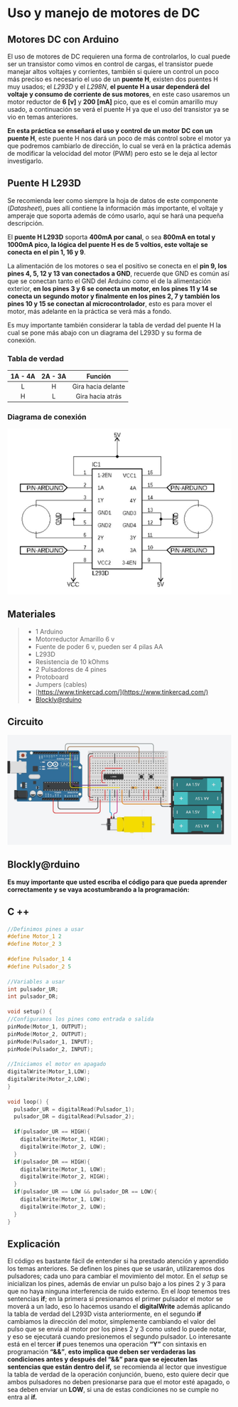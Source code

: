 # Uso y manejo de motores de DC

## Motores DC con Arduino

El uso de motores de DC requieren una forma de controlarlos, lo cual puede ser un transistor como vimos en control de cargas, el transistor puede manejar altos voltajes y corrientes, también si quiere un control un poco más preciso es necesario el uso de un **puente H**, existen dos puentes H muy usados; el *L293D* y el *L298N*, **el puente H a usar dependerá del voltaje y consumo de corriente de sus motores**, en este caso usaremos un motor reductor de **6 [v]** y **200 [mA]** pico, que es el común amarillo muy usado, a continuación se verá el puente H ya que el uso del transistor ya se vio en temas anteriores.

**En esta práctica se enseñará el uso y control de un motor DC con un puente H**, este puente H nos dará un poco de más control sobre el motor ya que podremos cambiarlo de dirección, lo cual se verá en la práctica además de modificar la velocidad del motor (PWM) pero esto se le deja al lector investigarlo. 

## Puente H L293D

Se recomienda leer como siempre la hoja de datos de este componente (*Datasheet*), pues allí contiene la información más importante, el voltaje y amperaje que soporta además de cómo usarlo, aquí se hará una pequeña descripción. 

El **puente H L293D** soporta **400mA por canal**, o sea **800mA en total y 1000mA pico, la lógica del puente H es de 5 voltios, este voltaje se conecta en el pin 1, 16 y 9**. 

La alimentación de los motores o sea el positivo se conecta en el **pin 9, los pines 4, 5, 12 y 13 van conectados a GND**, recuerde que GND es común así que se conectan tanto el GND del Arduino como el de la alimentación exterior, **en los pines 3 y 6 se conecta un motor, en los pines 11 y 14 se conecta un segundo motor y finalmente en los pines 2, 7 y también los pines 10 y 15 se conectan al microcontrolador**, esto es para mover el motor, más adelante en la práctica se verá más a fondo.

Es muy importante también considerar la tabla de verdad del puente H la cual se pone más abajo con un diagrama del L293D y su forma de conexión.

 ### Tabla de verdad
 
| 1A - 4A | 2A - 3A | Función |
| :--------: | :---------: | :------: |
| L | H | Gira hacia delante |
| H | L | Gira hacia atrás |

### Diagrama de conexión 
![](https://github.com/Ezzzzzzzzzzzzzz/CursoRoboticaAplicada/blob/master/PracticasArduino/Practica22/Captura.JPG)


## Materiales
> - 1 Arduino
> - Motorreductor Amarillo 6 v
> - Fuente de poder 6 v, pueden ser 4 pilas AA
> - L293D
> - Resistencia de 10 kOhms
> - 2 Pulsadores de 4 pines
> - Protoboard 
> - Jumpers (cables) 
> - [https://www.tinkercad.com/](https://www.tinkercad.com/)
> - [Blockly@rduino](https://technologiescollege.github.io/Blockly-at-rduino/index.html)


## Circuito

![](https://github.com/Ezzzzzzzzzzzzzz/CursoRoboticaAplicada/blob/master/PracticasArduino/Practica22/Motor_puenteH.JPG)


## Blockly@rduino


**Es muy importante que usted escriba el código para que pueda aprender correctamente y se vaya acostumbrando a la programación:**

## C ++
```c
//Definimos pines a usar
#define Motor_1 2
#define Motor_2 3

#define Pulsador_1 4
#define Pulsador_2 5

//Variables a usar
int pulsador_UR;
int pulsador_DR;

void setup() {
//Configuramos los pines como entrada o salida
pinMode(Motor_1, OUTPUT);
pinMode(Motor_2, OUTPUT);
pinMode(Pulsador_1, INPUT);
pinMode(Pulsador_2, INPUT);

//Iniciamos el motor en apagado
digitalWrite(Motor_1,LOW);
digitalWrite(Motor_2,LOW);
}

void loop() {
  pulsador_UR = digitalRead(Pulsador_1);
  pulsador_DR = digitalRead(Pulsador_2);
  
  if(pulsador_UR == HIGH){
    digitalWrite(Motor_1, HIGH);
    digitalWrite(Motor_2, LOW);  
  }
  if(pulsador_DR == HIGH){
    digitalWrite(Motor_1, LOW);
    digitalWrite(Motor_2, HIGH);  
  }
  if(pulsador_UR == LOW && pulsador_DR == LOW){
    digitalWrite(Motor_1, LOW);
    digitalWrite(Motor_2, LOW);  
  }
}
```

## Explicación 

El código es bastante fácil de entender si ha prestado atención y aprendido los temas anteriores. Se definen los pines que se usarán, utilizaremos dos pulsadores; cada uno para cambiar el movimiento del motor. En el *setup* se inicializan los pines, además de enviar un pulso bajo a los pines 2 y 3 para que no haya ninguna interferencia de ruido externo. En el *loop* tenemos tres sentencias **if**; en la primera si presionamos el primer pulsador el motor se moverá a un lado, eso lo hacemos usando el **digitalWrite** además aplicando la tabla de verdad del L293D vista anteriormente, en el segundo **if** cambiamos la dirección del motor, simplemente cambiando el valor del pulso que se envía al motor por los pines 2 y 3 como usted lo puede notar, y eso se ejecutará cuando presionemos el segundo pulsador. 
Lo interesante está en el tercer **if** pues tenemos una operación **“Y”** con sintaxis en programación **“&&”**, **esto implica que deben ser verdaderas las condiciones antes y después del “&&” para que se ejecuten las sentencias que están dentro del if,** se recomienda al lector que investigue la tabla de verdad de la operación conjunción, bueno, esto quiere decir que ambos pulsadores no deben presionarse para que el motor esté apagado, o sea deben enviar un **LOW**, si una de estas condiciones no se cumple no entra al **if.**
<!--stackedit_data:
eyJoaXN0b3J5IjpbMjAwMDg1NzUyMiw0NzI3MDA3ODAsLTEzOT
gyNzA2ODBdfQ==
-->